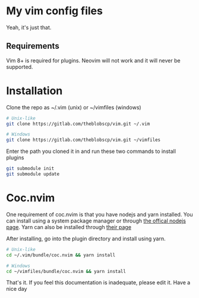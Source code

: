 # My vim config files

Yeah, it's just that.

## Requirements
Vim 8+ is required for plugins. Neovim will not work and it will never be supported.

# Installation
Clone the repo as ~/.vim (unix) or ~/vimfiles (windows)
```sh
# Unix-like
git clone https://gitlab.com/theblobscp/vim.git ~/.vim

# Windows
git clone https://gitlab.com/theblobscp/vim.git ~/vimfiles
```
Enter the path you cloned it in and run these two commands to install plugins
``` sh
git submodule init
git submodule update
```

# Coc.nvim
One requirement of coc.nvim is that you have nodejs and yarn installed. You can install using a system package manager or through [the offical nodejs page](https://nodejs.org). Yarn can also be installed through [their page](https://classic.yarnpkg.com) 

After installing, go into the plugin directory and install using yarn.
```sh 
# Unix-like
cd ~/.vim/bundle/coc.nvim && yarn install

# Windows
cd ~/vimfiles/bundle/coc.nvim && yarn install
```

That's it. If you feel this documentation is inadequate, please edit it. Have a nice day
